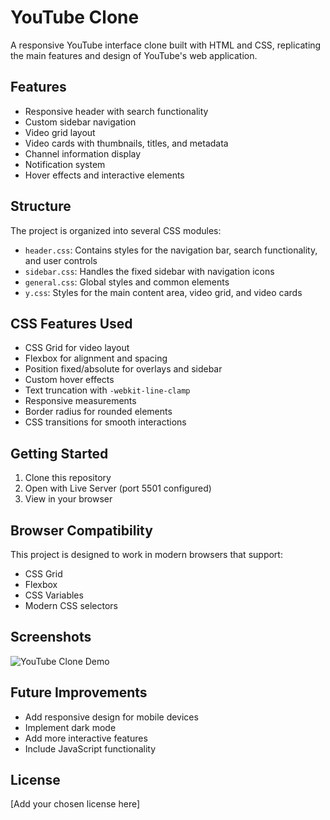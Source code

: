 # YouTube Clone

A responsive YouTube interface clone built with HTML and CSS, replicating the main features and design of YouTube's web application.

## Features

- Responsive header with search functionality
- Custom sidebar navigation
- Video grid layout
- Video cards with thumbnails, titles, and metadata
- Channel information display
- Notification system
- Hover effects and interactive elements

## Structure

The project is organized into several CSS modules:

- `header.css`: Contains styles for the navigation bar, search functionality, and user controls
- `sidebar.css`: Handles the fixed sidebar with navigation icons
- `general.css`: Global styles and common elements
- `y.css`: Styles for the main content area, video grid, and video cards

## CSS Features Used

- CSS Grid for video layout
- Flexbox for alignment and spacing
- Position fixed/absolute for overlays and sidebar
- Custom hover effects
- Text truncation with `-webkit-line-clamp`
- Responsive measurements
- Border radius for rounded elements
- CSS transitions for smooth interactions

## Getting Started

1. Clone this repository
2. Open with Live Server (port 5501 configured)
3. View in your browser

## Browser Compatibility

This project is designed to work in modern browsers that support:

- CSS Grid
- Flexbox
- CSS Variables
- Modern CSS selectors

## Screenshots

![YouTube Clone Demo](./demo/demo.png)

## Future Improvements

- Add responsive design for mobile devices
- Implement dark mode
- Add more interactive features
- Include JavaScript functionality

## License

[Add your chosen license here]
